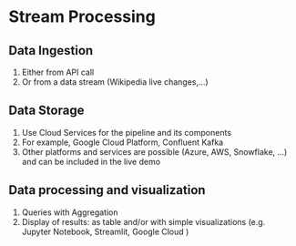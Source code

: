 # Stream Processing
## Data Ingestion
1.  Either from API call
2.  Or from a data stream (Wikipedia live changes,...)
## Data Storage
1. Use Cloud Services for the pipeline and its components
2. For example, Google Cloud Platform, Confluent Kafka
3. Other platforms and services are possible (Azure, AWS, Snowflake, ...) and can be included in the live demo
## Data processing and visualization
1. Queries with Aggregation
2. Display of results: as table and/or with simple visualizations (e.g. Jupyter Notebook, Streamlit, Google Cloud )

